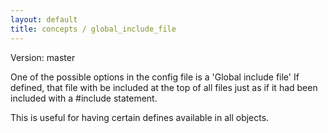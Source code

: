```yaml
---
layout: default
title: concepts / global_include_file
---
```


Version: master

One of the possible options in the config file is a 'Global include file'
If defined, that file with be included at the top of all files just as
if it had been included with a #include statement.

This is useful for having certain defines available in all objects.
